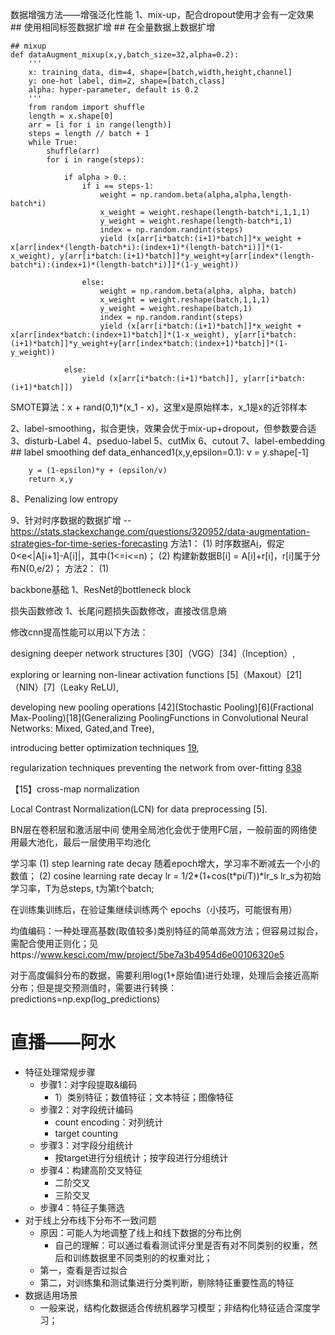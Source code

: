 数据增强方法——增强泛化性能
1、mix-up，配合dropout使用才会有一定效果
    ## 使用相同标签数据扩增
    ## 在全量数据上数据扩增
    
    ## mixup
    def dataAugment_mixup(x,y,batch_size=32,alpha=0.2):
        '''
        x: training_data, dim=4, shape=[batch,width,height,channel]
        y: one-hot label, dim=2, shape=[batch,class]
        alpha: hyper-parameter, default is 0.2
        '''
        from random import shuffle
        length = x.shape[0]
        arr = [i for i in range(length)]
        steps = length // batch + 1
        while True:
            shuffle(arr)
            for i in range(steps):

                if alpha > 0.:
                    if i == steps-1:
                        weight = np.random.beta(alpha,alpha,length-batch*i)
                        x_weight = weight.reshape(length-batch*i,1,1,1)
                        y_weight = weight.reshape(length-batch*i,1)
                        index = np.random.randint(steps)
                        yield (x[arr[i*batch:(i+1)*batch]]*x_weight + x[arr[index*(length-batch*i):(index+1)*(length-batch*i)]]*(1-x_weight), y[arr[i*batch:(i+1)*batch]]*y_weight+y[arr[index*(length-batch*i):(index+1)*(length-batch*i)]]*(1-y_weight))

                    else:
                        weight = np.random.beta(alpha, alpha, batch)
                        x_weight = weight.reshape(batch,1,1,1)
                        y_weight = weight.reshape(batch,1)
                        index = np.random.randint(steps)
                        yield (x[arr[i*batch:(i+1)*batch]]*x_weight + x[arr[index*batch:(index+1)*batch]]*(1-x_weight), y[arr[i*batch:(i+1)*batch]]*y_weight+y[arr[index*batch:(index+1)*batch]]*(1-y_weight))

                else:
                    yield (x[arr[i*batch:(i+1)*batch]], y[arr[i*batch:(i+1)*batch]])
        
SMOTE算法：x + rand(0,1)*(x_1 - x)，这里x是原始样本，x_1是x的近邻样本    
    
2、label-smoothing，拟合更快，效果会优于mix-up+dropout，但参数要合适
3、disturb-Label
4、pseduo-label
5、cutMix
6、cutout
7、label-embedding
    ## label smoothing
    def data_enhanced1(x,y,epsilon=0.1):
        v = y.shape[-1]

        y = (1-epsilon)*y + (epsilon/v)
        return x,y


8、Penalizing low entropy

9、针对时序数据的数据扩增
   -- https://stats.stackexchange.com/questions/320952/data-augmentation-strategies-for-time-series-forecasting
   方法1：
    (1) 时序数据A[i](1<=i<=n)，假定0<e<|A[i+1]-A[i]|，其中(1<=i<=n)；
    (2) 构建新数据B[i] = A[i]+r[i]，r[i]属于分布N(0,e/2)；
   方法2：
    (1) 



backbone基础
1、ResNet的bottleneck block



损失函数修改
1、长尾问题损失函数修改，直接改信息熵



修改cnn提高性能可以用以下方法： 

designing deeper network structures [30]（VGG）[34]（Inception）,

exploring or learning non-linear activation functions [5]（Maxout）[21]（NIN）[7]（Leaky ReLU),

developing new pooling operations [42](Stochastic Pooling)[6](Fractional Max-Pooling)[18](Generalizing PoolingFunctions in Convolutional Neural Networks: Mixed, Gated,and Tree), 

introducing better optimization techniques [19](DeeplySupervisedNets),

regularization techniques preventing the network from over-ﬁtting [8](Dropout)[38](DropConnect)

【15】cross-map normalization 

Local Contrast Normalization(LCN) for data preprocessing [5].


BN层在卷积层和激活层中间
使用全局池化会优于使用FC层，一般前面的网络使用最大池化，最后一层使用平均池化


学习率
(1) step learning rate decay
    随着epoch增大，学习率不断减去一个小的数值；
(2) cosine learning rate decay
    lr = 1/2*(1+cos(t*pi/T))*lr_s  lr_s为初始学习率，T为总steps, t为第t个batch;


在训练集训练后，在验证集继续训练两个 epochs（小技巧，可能很有用）

均值编码：一种处理高基数(取值较多)类别特征的简单高效方法；但容易过拟合，需配合使用正则化；见https://www.kesci.com/mw/project/5be7a3b4954d6e00106320e5

对于高度偏斜分布的数据，需要利用log(1+原始值)进行处理，处理后会接近高斯分布；但是提交预测值时，需要进行转换：predictions=np.exp(log_predictions)  


# 直播——阿水
+ 特征处理常规步骤
    + 步骤1：对字段提取&编码
        + 1）类别特征；数值特征；文本特征；图像特征
    + 步骤2：对字段统计编码
        + count encoding：对列统计
        + target counting
    + 步骤3：对字段分组统计
        + 按target进行分组统计；按字段进行分组统计
    + 步骤4：构建高阶交叉特征
        + 二阶交叉
        + 三阶交叉
    + 步骤4：特征子集筛选
+ 对于线上分布线下分布不一致问题
    + 原因：可能人为地调整了线上和线下数据的分布比例
        + 自己的理解：可以通过看看测试评分里是否有对不同类别的权重，然后和训练数据里不同类别的的权重对比；
    + 第一，查看是否过拟合
    + 第二，对训练集和测试集进行分类判断，剔除特征重要性高的特征
+ 数据适用场景
    + 一般来说，结构化数据适合传统机器学习模型；非结构化特征适合深度学习；
  